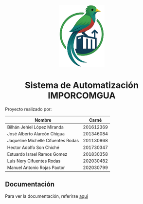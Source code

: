 <p align="center">
  <img src="./docs/assets/logo-IMPORCOMGUA.png" alt="LOGO_IMPORCOMGUA" width="150"/>
</p>
<h1 align="center">Sistema de Automatización IMPORCOMGUA</h1>


Proyecto realizado por:

| Nombre                                   | Carné     |
|------------------------------------------|-----------|
| Bilhán Jehiel López Miranda              | 201612369 |
| José Alberto Alarcón Chigua              | 201346084 |
| Jaqueline Michelle Cifuentes Rodas       | 201130968 |
| Hector Adolfo Son Chiché                 | 201730347 |
| Estuardo Israel Ramos Gomez              | 201830358 |
| Luis Nery Cifuentes Rodas                | 202030482 |
| Manuel Antonio Rojas Paxtor              | 202030799 |

## Documentación
Para ver la documentación, referirse [aquí](./docs/)
